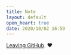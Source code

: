 ```yaml
---
title: Note
layout: default
open_heart: true
date: 2020/10/02 16:59
---
```


[Leaving GitHub](https://muan.co/2020/10/02/leaving-github/). ❤️
